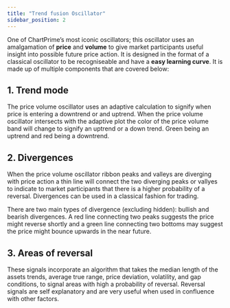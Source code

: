 ```yaml
---
title: "Trend fusion Oscillator"
sidebar_position: 2
---
```


One of ChartPrime’s most iconic oscillators; this oscillator uses an amalgamation of **price** and **volume** to give market participants useful insight into possible future price action. It is designed in the format of a classical oscillator to be recogniseable and have a **easy learning curve**.
It is made up of multiple components that are covered below:

## 1. Trend mode

The price volume oscillator uses an adaptive calculation to signify when price is entering a downtrend or and uptrend. When the price volume oscillator intersects with the adaptive plot the color of the price volume band will change to signify an uptrend or a down trend. Green being an uptrend and red being a downtrend.

## 2. Divergences

When the price volume oscillator ribbon peaks and valleys are diverging with price action a thin line will connect the two diverging peaks or vallyes to indicate to market participants that there is a higher probability of a reversal. Divergences can be used in a classical fashion for trading.

There are two main types of divergence (excluding hidden): bullish and bearish divergences. A red line connecting two peaks suggests the price might reverse shortly and a green line connecting two bottoms may suggest the price might bounce upwards in the near future.

## 3. Areas of reversal

These signals incorporate an algorithm that takes the median length of the assets trends, average true range, price deviation, volatility, and gap conditions, to signal areas with high a probability of reversal. Reversal signals are self explanatory and are very useful when used in confluence with other factors.
